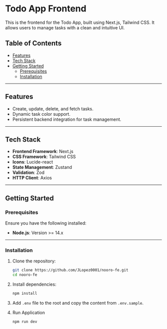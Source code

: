 # Todo App Frontend

This is the frontend for the Todo App, built using Next.js, Tailwind CSS. It allows users to manage tasks with a clean and intuitive UI.

## Table of Contents

- [Features](#features)
- [Tech Stack](#tech-stack)
- [Getting Started](#getting-started)
  - [Prerequisites](#prerequisites)
  - [Installation](#installation)

---

## Features

- Create, update, delete, and fetch tasks.
- Dynamic task color support.
- Persistent backend integration for task management.

---

## Tech Stack

- **Frontend Framework**: Next.js
- **CSS Framework**: Tailwind CSS
- **Icons**: Lucide-react
- **State Management**: Zustand
- **Validation**: Zod
- **HTTP Client**: Axios

---

## Getting Started

### Prerequisites

Ensure you have the following installed:

- **Node.js**: Version >= 14.x

---

### Installation

1. Clone the repository:

   ```bash
   git clone https://github.com/JLopez0001/nooro-fe.git
   cd nooro-fe
   ```

2. Install dependencies:

   ```bash
   npm install
   ```

3. Add `.env` file to the root and copy the content from `.env.sample`.

4. Run Application
   ```bash
   npm run dev
   ```

